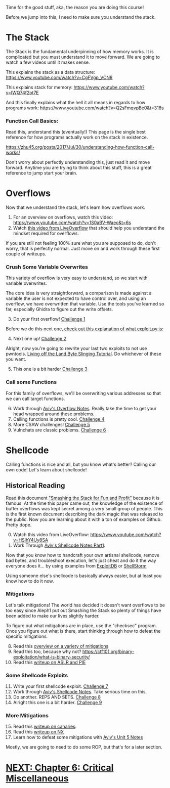 Time for the good stuff, aka, the reason you are doing this course!

Before we jump into this, I need to make sure you understand the stack. 

# The Stack

The Stack is the fundamental underpinning of how memory works. It is complicated but you must understand it to move forward. We are going to watch a few videos until it makes sense. 

This explains the stack as a data structure: <https://www.youtube.com/watch?v=CgFVgp_VCN8>

This explains stack for memory: <https://www.youtube.com/watch?v=IWQ74f2ot7E>

And this finally explains what the hell it all means in regards to how programs work: <https://www.youtube.com/watch?v=Q2sFmqvpBe0&t=318s>

### Function Call Basics:

Read this, understand this (eventually!) This page is the single best reference for how programs actually work on the stack in existence.

<https://zhu45.org/posts/2017/Jul/30/understanding-how-function-call-works/>

Don't worry about perfectly understanding this, just read it and move forward. Anytime you are trying to think about this stuff, this is a great reference to jump start your brain.

# Overflows

Now that we understand the stack, let's learn how overflows work.

1. For an overview on overflows, watch this video: <https://www.youtube.com/watch?v=1S0aBV-Waeo&t=6s>
2. Watch [this video from LiveOverflow](https://www.youtube.com/watch?v=T03idxny9jE) that should help you understand the mindset required for overflows.

If you are still not feeling 100% sure what you are supposed to do, don't worry, that is perfectly normal. Just move on and work through these first couple of writeups.

### Crush Some Variable Overwrites

This variety of overflow is very easy to understand, so we start with variable overwrites. 

The core idea is very straightforward, a comparison is made against a variable the user is not expected to have control over, and using an overflow, we have overwritten that variable. Use the tools you've learned so far, especially Ghidra to figure out the write offsets. 

3. Do your first overflow! [Challenge 1](04-bof_variable/tamu19_pwn1/)

Before we do this next one, [check out this explanation of what exploit.py is](https://github.com/hoppersroppers/nightmare/blob/master/modules/04-Overflows/pwntools.md):

4. Next one up! [Challenge 2](04-bof_variable/tw17_justdoit/)

Alright, now you're going to rewrite your last two exploits to not use pwntools. [Living off the Land Byte Slinging Tutorial](https://github.com/hoppersroppers/nightmare/blob/master/modules/04-Overflows/slingingbytes.md). Do whichever of these you want.

5. This one is a bit harder [Challenge 3](04-bof_variable/csaw18_boi/)

### Call some Functions

For this family of overflows, we'll be overwriting various addresses so that we can call target functions. 

6. Work through [Aviv's Overflow Notes](unit_03.md). Really take the time to get your head wrapped around these problems. 
7. Calling functions is pretty cool. [Challenge 4](05-bof_callfunction/csaw16_warmup/)
8. More CSAW challenges! [Challenge 5](05-bof_callfunction/csaw18_getit/)
9. Vulnchats are classic problems. [Challenge 6](05-bof_callfunction/tu17_vulnchat/)
 
# Shellcode 

Calling functions is nice and all, but you know what's better? Calling our own code! Let's learn about shellcode! 

## Historical Reading

Read this document ["Smashing the Stack for Fun and Profit"](http://www.phrack.org/issues/49/14.html#article) because it is famous. At the time this paper came out, the knowledge of the existence of buffer overflows was kept secret among a very small group of people. This is the first known document describing the dark magic that was released to the public. Now you are learning about it with a ton of examples on Github. Pretty dope.

0. Watch this video from LiveOverflow: <https://www.youtube.com/watch?v=HSlhY4Uy8SA>
1. Work Through [Aviv's Shellcode Notes Part1](unit_03_shell.md).

Now that you know how to handcraft your own artisnal shellcode, remove bad bytes, and troubleshoot execution, let's just cheat and do it the way everyone does it... by using examples from [ExploitDB](https://www.exploit-db.com/shellcodes?platform=linux_x86) or [ShellStorm](http://shell-storm.org/shellcode/)

Using someone else's shellcode is basically always easier, but at least you know how to do it now.

### Mitigations 

Let's talk mitigations! The world has decided it doesn't want overflows to be too easy since Aleph1 put out Smashing the Stack so plenty of things have been added to make our lives slightly harder. 

To figure out what mitigations are in place, use the "checksec" program. Once you figure out what is there, start thinking through how to defeat the specific mitigations. 

8. Read this [overview on a variety of mitigations](https://resources.infosecinstitute.com/topic/how-to-mitigate-buffer-overflow-vulnerabilities/)
9. Read this too, because why not? <https://ctf101.org/binary-exploitation/what-is-binary-security/>
10. Read this [writeup on ASLR and PIE](5.1-mitigation_aslr_pie/readme.md)

### Some Shellcode Exploits 

11. Write your first shellcode exploit. [Challenge 7](06-bof_shellcode/tamu19_pwn3/)
12. Work through [Aviv's Shellcode Notes](unit_04.md). Take serious time on this. 
13. Do another. REPS AND SETS.  [Challenge 8](06-bof_shellcode/csaw17_pilot/)
14. Alright this one is a bit harder. [Challenge 9](06-bof_shellcode/tu18_shellaeasy/)

### More Mitigations

15. Read this [writeup on canaries](https://github.com/guyinatuxedo/nightmare/tree/master/modules/7.1-mitigation_canary).
16. Read this [writeup on NX](https://github.com/guyinatuxedo/nightmare/tree/master/modules/6.1-mitigation_nx)
17. Learn how to defeat some mitigations with [Aviv's Unit 5 Notes](unit_05.md)

Mostly, we are going to need to do some ROP, but that's for a later section.

# [NEXT: Chapter 6: Critical Miscellaneous](https://github.com/hoppersroppers/nightmare/blob/master/modules/05-CriticalMisc/readme.md)

